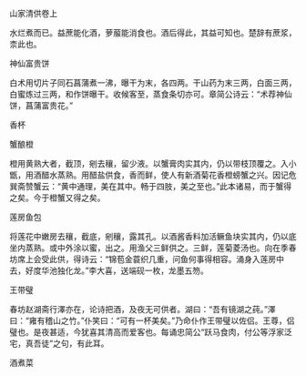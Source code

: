 山家清供卷上

水烂煮而已。益蔗能化酒，萝菔能消食也。酒后得此，其益可知也。楚辞有蔗浆，柰此也。

神仙富贵饼

白术用切片子同石菖蒲煮一沸，曝干为末，各四两。干山药为末三两，白面三两，白蜜炼过三两，和作饼曝干。收候客至，蒸食条切亦可。章简公诗云：“术荐神仙饼，菖蒲富贵花。”

香杯

蟹酿橙

橙用黄熟大者，截顶，剜去穰，留少液。以蟹膏肉实其内，仍以带枝顶覆之。入小甑，用酒醋水蒸熟。用醋盐供食，香而鲜，使人有新酒菊花香橙螃蟹之兴。因记危巽斋赞蟹云：“黄中通理，美在其中。畅于四肢，美之至也。”此本诸易，而于蟹得之矣。今于橙蟹又得之矣。

莲房鱼包

将莲花中嫩房去穰，截底，剜穰，露其孔。以酒酱香料加活鳜鱼块实其内，仍以底坐内蒸熟。或中外涂以蜜，出之。用渔父三鲜供之。三鲜，莲菊菱汤也。向在季春坊席上会受此供，得诗云：“锦苞金蓑织几重，问鱼何事得相容。涌身入莲房中去，好度华池独化龙。”李大喜，送端砚一枚，龙墨五笏。

王带璧

春坊赵湖斋行澤亦在，论诗把酒，及夜无可供者。湖曰：“吾有镜湖之莼。”澤曰：“雍有稽山之竹。”仆笑曰：“可有一杯美矣。”乃命仆作王带璧以佐侣。王尊，侣璧也。是夜甚适，今犹喜其清高而爱客也。每诵忠简公“跃马食肉，付公等浮家泛宅，真吾徒”之句，有此耳。

酒煮菜